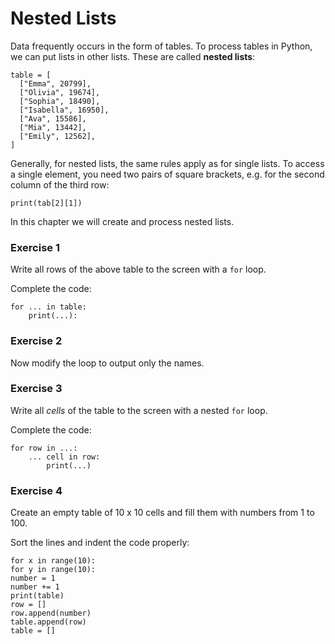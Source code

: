
# Nested Lists

Data frequently occurs in the form of tables. To process tables in Python, we can put lists in other lists.
These are called **nested lists**:

    table = [
      ["Emma", 20799],
      ["Olivia", 19674],
      ["Sophia", 18490],
      ["Isabella", 16950],
      ["Ava", 15586],
      ["Mia", 13442],
      ["Emily", 12562],
    ]

Generally, for nested lists, the same rules apply as for single lists.
To access a single element, you need two pairs of square brackets, e.g. for the second column of the third row:

    print(tab[2][1])


In this chapter we will create and process nested lists.


### Exercise 1

Write all rows of the above table to the screen with a `for` loop.

Complete the code:

    for ... in table:
        print(...):


### Exercise 2

Now modify the loop to output only the names.


### Exercise 3

Write all *cells* of the table to the screen with a nested `for` loop.

Complete the code:

    for row in ...:
        ... cell in row:
            print(...)

### Exercise 4

Create an empty table of 10 x 10 cells and fill them with numbers from 1 to 100.

Sort the lines and indent the code properly:

    for x in range(10):
    for y in range(10):
    number = 1
    number += 1
    print(table)
    row = []
    row.append(number)
    table.append(row)
    table = []
    

